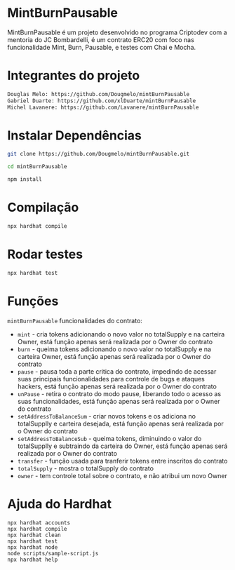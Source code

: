 # MintBurnPausable

MintBurnPausable é um projeto desenvolvido no programa Criptodev com a mentoria do JC Bombardelli, é um contrato ERC20 com foco nas funcionalidade Mint, Burn, Pausable, e testes com Chai e Mocha.

# Integrantes do projeto

```bash
Douglas Melo: https://github.com/Dougmelo/mintBurnPausable
Gabriel Duarte: https://github.com/xlDuarte/mintBurnPausable
Michel Lavanere: https://github.com/Lavanere/mintBurnPausable
```

# Instalar Dependências

```bash
git clone https://github.com/Dougmelo/mintBurnPausable.git
```

```bash
cd mintBurnPausable
```

```bash
npm install
```

# Compilação 

```bash
npx hardhat compile
```

# Rodar testes 

```bash
npx hardhat test
```

# Funções
`mintBurnPausable` funcionalidades do contrato:
- `mint` - cria tokens adicionando o novo valor no totalSupply e na carteira Owner, está função apenas será realizada por o Owner do contrato
- `burn` - queima tokens adicionando o novo valor no totalSupply e na carteira Owner, está função apenas será realizada por o Owner do contrato
- `pause` - pausa toda a parte critica do contrato, impedindo de acessar suas principais funcionalidades para controle de bugs e ataques hackers, está função apenas será realizada por o Owner do contrato
- `unPause` - retira o contrato do modo pause, liberando todo o acesso as suas funcionalidades, está função apenas será realizada por o Owner do contrato
- `setAddressToBalanceSum` - criar novos tokens e os adiciona no totalSupplly e carteira desejada, está função apenas será realizada por o Owner do contrato
-  `setAddressToBalanceSub` - queima tokens, diminuindo o valor do totalSupplly e subtraindo da carteira do Owner, está função apenas será realizada por o Owner do contrato
- `transfer` - função usada para tranferir tokens entre inscritos do contrato
- `totalSupply` - mostra o totalSupply do contrato
- `owner` - tem controle total sobre o contrato, e não atribui um novo Owner


# Ajuda do Hardhat
```shell
npx hardhat accounts
npx hardhat compile
npx hardhat clean
npx hardhat test
npx hardhat node
node scripts/sample-script.js
npx hardhat help
```
